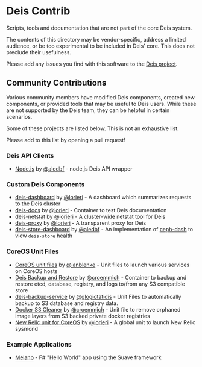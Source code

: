 # Deis Contrib

Scripts, tools and documentation that are not part of the core
Deis system.

The contents of this directory may be vendor-specific, address a
limited audience, or be too experimental to be included in Deis' core.
This does not preclude their usefulness.

Please add any issues you find with this software to the
[Deis project](https://github.com/deis/deis/issues).

## Community Contributions

Various community members have modified Deis components, created new components, or provided tools that may be useful to Deis users. While these are not supported by the Deis team, they can be helpful in certain scenarios.

Some of these projects are listed below. This is not an exhaustive list.

Please add to this list by opening a pull request!

### Deis API Clients
* [Node.js](https://github.com/aledbf/deis-api) by [@aledbf](https://github.com/aledbf) - node.js Deis API wrapper

### Custom Deis Components
* [deis-dashboard](https://github.com/lorieri/deis-dashboard) by [@lorieri](https://github.com/lorieri) - A dashboard which summarizes requests to the Deis cluster
* [deis-docs](https://github.com/lorieri/deis-docs) by [@lorieri](https://github.com/lorieri) - Container to test Deis documentation
* [deis-netstat](https://github.com/lorieri/deis-netstat) by [@lorieri](https://github.com/lorieri) - A cluster-wide netstat tool for Deis
* [deis-proxy](https://github.com/lorieri/deis-proxy) by [@lorieri](https://github.com/lorieri) - A transparent proxy for Deis
* [deis-store-dashboard](https://github.com/aledbf/deis/tree/optional_store_dashboard) by [@aledbf](https://github.com/aledbf) - An implementation of [ceph-dash](https://github.com/Crapworks/ceph-dash) to view `deis-store` health

### CoreOS Unit Files
* [CoreOS unit files](https://github.com/ianblenke/coreos-vagrant-kitchen-sink/tree/master/cloud-init) by [@ianblenke](https://github.com/ianblenke) - Unit files to launch various services on CoreOS hosts
* [Deis Backup and Restore](https://github.com/myriadmobile/deis-backup-restore) by [@croemmich](https://github.com/croemmich) - Container to backup and restore etcd, database, registry, and logs to/from any S3 compatible store
* [deis-backup-service](https://github.com/mozilla/deis-backup-service) by [@glogiotatidis](https://github.com/glogiotatidis) - Unit Files to automatically backup to S3 database and registry data.
* [Docker S3 Cleaner](https://github.com/myriadmobile/docker-s3-cleaner) by [@croemmich](https://github.com/croemmich) - Unit file to remove orphaned image layers from S3 backed private docker registries
* [New Relic unit for CoreOS](https://github.com/lorieri/coreos-newrelic) by [@lorieri](https://github.com/lorieri) - A global unit to launch New Relic sysmond

### Example Applications
* [Melano](https://github.com/SuaveIO/Melano) - F# "Hello World" app using the Suave framework
